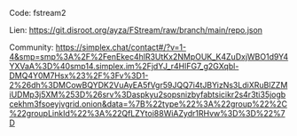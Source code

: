 Code: fstream2

Lien: https://git.disroot.org/ayza/FStream/raw/branch/main/repo.json

Community:
https://simplex.chat/contact#/?v=1-4&smp=smp%3A%2F%2FenEkec4hlR3UtKx2NMpOUK_K4ZuDxjWBO1d9Y4YXVaA%3D%40smp14.simplex.im%2FjdYJ_r4HlFG7_g2GXqbl-DMQ4Y0M7Hsx%23%2F%3Fv%3D1-2%26dh%3DMCowBQYDK2VuAyEA5fVgr59JQQ7i4tJBYizNs3LdiXRuBlZZMiUDMp3j5XM%253D%26srv%3Daspkyu2sopsnizbyfabtsicikr2s4r3ti35jogbcekhm3fsoeyjvgrid.onion&data=%7B%22type%22%3A%22group%22%2C%22groupLinkId%22%3A%22QfLZYtoi88WiAZydr1RHvw%3D%3D%22%7D
